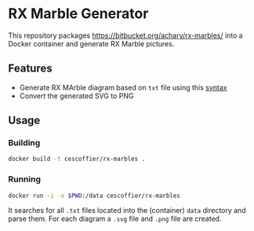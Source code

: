 # RX Marble Generator

This repository packages https://bitbucket.org/achary/rx-marbles/ into a Docker container and generate RX Marble pictures.

## Features

* Generate RX MArble diagram based on `txt` file using this [syntax](https://bitbucket.org/achary/rx-marbles/src/0f5d57bb309491a979f10d07d4aa7ecff3e4084e/docs/syntax.md)
* Convert the generated SVG to PNG

## Usage

### Building

```bash
docker build -t cescoffier/rx-marbles .
```

### Running

```bash
docker run -i -v $PWD:/data cescoffier/rx-marbles
```

It searches for all `.txt` files located into the (container) `data` directory and parse them. For each diagram a `.svg` file and `.png` file are created.

